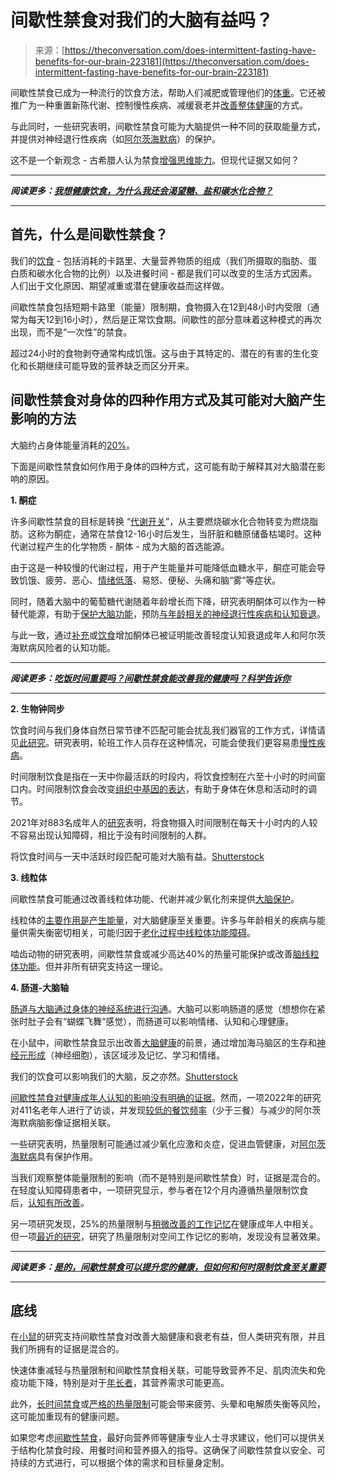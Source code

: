 <!--yml

category: 未分类

date: 2024-05-27 14:59:57

-->

# 间歇性禁食对我们的大脑有益吗？

> 来源：[https://theconversation.com/does-intermittent-fasting-have-benefits-for-our-brain-223181](https://theconversation.com/does-intermittent-fasting-have-benefits-for-our-brain-223181)

间歇性禁食已成为一种流行的饮食方法，帮助人们减肥或管理他们的[体重](https://www.ncbi.nlm.nih.gov/pmc/articles/PMC8683964/)。它还被推广为一种重置新陈代谢、控制慢性疾病、减缓衰老并[改善整体健康](https://pubmed.ncbi.nlm.nih.gov/27810402/)的方式。

与此同时，一些研究表明，间歇性禁食可能为大脑提供一种不同的获取能量方式，并提供对神经退行性疾病（如[阿尔茨海默病](https://link.springer.com/article/10.1007/s11011-023-01288-2)）的保护。

这不是一个新观念 - 古希腊人认为禁食[增强思维能力](https://www.ncbi.nlm.nih.gov/pmc/articles/PMC8839325/)。但现代证据又如何？

* * *

***阅读更多：[我想健康饮食，为什么我还会渴望糖、盐和碳水化合物？](https://theconversation.com/i-want-to-eat-healthily-so-why-do-i-crave-sugar-salt-and-carbs-212114)***

* * *

## 首先，什么是间歇性禁食？

我们的[饮食](https://pubmed.ncbi.nlm.nih.gov/35487190/) - 包括消耗的卡路里、大量营养物质的组成（我们所摄取的脂肪、蛋白质和碳水化合物的比例）以及进餐时间 - 都是我们可以改变的生活方式因素。人们出于文化原因、期望减重或潜在健康收益而这样做。

间歇性禁食包括短期卡路里（能量）限制期，食物摄入在12到48小时内受限（通常为每天12到16小时），然后是正常饮食期。间歇性的部分意味着这种模式的再次出现，而不是“一次性”的禁食。

超过24小时的食物剥夺通常构成饥饿。这与由于其特定的、潜在的有害的生化变化和长期继续可能导致的营养缺乏而区分开来。

## 间歇性禁食对身体的四种作用方式及其可能对大脑产生影响的方法

大脑约占身体能量消耗的[20%](https://theconversation.com/how-much-energy-do-we-expend-thinking-and-using-our-brain-197990)。

下面是间歇性禁食如何作用于身体的四种方式，这可能有助于解释其对大脑潜在影响的原因。

**1\. 酮症**

许多间歇性禁食的目标是转换 “[代谢开关](https://www.ncbi.nlm.nih.gov/pmc/articles/PMC5913738/)”，从主要燃烧碳水化合物转变为燃烧脂肪。这称为酮症，通常在禁食12-16小时后发生，当肝脏和糖原储备枯竭时。这种代谢过程产生的化学物质 - 酮体 - 成为大脑的首选能源。

由于这是一种较慢的代谢过程，用于产生能量并可能降低血糖水平，酮症可能会导致饥饿、疲劳、恶心、[情绪低落](https://www.ncbi.nlm.nih.gov/pmc/articles/PMC8754590/)、易怒、便秘、头痛和脑“雾”等症状。

同时，随着大脑中的葡萄糖代谢随着年龄增长而下降，研究表明酮体可以作为一种替代能源，有助于[保护大脑功能](https://www.science.org/doi/10.1126/science.aau2095)，预防[与年龄相关的神经退行性疾病和认知衰退](https://pubmed.ncbi.nlm.nih.gov/32709961/)。

与此一致，通过[补充](https://pubmed.ncbi.nlm.nih.gov/31027873/)或[饮食](https://pubmed.ncbi.nlm.nih.gov/31757576/)增加酮体已被证明能改善轻度认知衰退成年人和阿尔茨海默病风险者的认知功能。

* * *

***阅读更多：[吃饭时间重要吗？间歇性禁食能改善我的健康吗？科学告诉你](https://theconversation.com/does-it-matter-what-time-of-day-i-eat-and-can-intermittent-fasting-improve-my-health-heres-what-the-science-says-203762)***

* * *

**2\. 生物钟同步**

饮食时间与我们身体自然日常节律不匹配可能会扰乱我们器官的工作方式，详情请见[此研究](https://pubmed.ncbi.nlm.nih.gov/32480126/)。研究表明，轮班工作人员存在这种情况，可能会使我们更容易患[慢性疾病](https://pubmed.ncbi.nlm.nih.gov/22010477/)。

时间限制饮食是指在一天中你最活跃的时段内，将饮食控制在六至十小时的时间窗口内。时间限制饮食会改变[组织中基因的表达](https://pubmed.ncbi.nlm.nih.gov/36599299/)，有助于身体在休息和活动时的调节。

2021年对883名成年人的[研究](https://www.ncbi.nlm.nih.gov/pmc/articles/PMC7827225/)表明，将食物摄入时间限制在每天十小时内的人较不容易出现认知障碍，相比于没有时间限制的人群。

将饮食时间与一天中活跃时段匹配可能对大脑有益。[Shutterstock](https://www.shutterstock.com/image-photo/move-that-wins-senior-men-plying-1703587585)

**3\. 线粒体**

间歇性禁食可能通过改善线粒体功能、代谢并减少氧化剂来提供[大脑保护](https://pubmed.ncbi.nlm.nih.gov/35218914/)。

线粒体的[主要作用是产生能量](https://www.genome.gov/genetics-glossary/Mitochondria)，对大脑健康至关重要。许多与年龄相关的疾病与能量供需失衡密切相关，可能归因于[老化过程中线粒体功能障碍](https://www.nature.com/articles/s41574-021-00626-7)。

啮齿动物的研究表明，间歇性禁食或减少高达40%的热量可能保护或改善[脑线粒体功能](http://www.ncbi.nlm.nih.gov/pubmed/21861096)。但并非所有研究支持这一理论。

**4\. 肠道-大脑轴**

[肠道与大脑通过身体的神经系统进行沟通](https://www.ncbi.nlm.nih.gov/pmc/articles/PMC6469458/)。大脑可以影响肠道的感觉（想想你在紧张时肚子会有“蝴蝶飞舞”感觉），而肠道可以影响情绪、认知和心理健康。

在小鼠中，间歇性禁食显示出改善[大脑健康](https://www.ncbi.nlm.nih.gov/pmc/articles/PMC5913738/)的前景，通过增加海马脑区的生存和[神经元形成](https://pubmed.ncbi.nlm.nih.gov/12354284/)（神经细胞），该区域涉及记忆、学习和情绪。

我们的饮食可以影响我们的大脑，反之亦然。[Shutterstock](https://www.shutterstock.com/image-photo/brain-disease-diagnosis-medical-doctor-diagnosing-1525567082)

[间歇性禁食对健康成年人认知的影响没有明确的证据](https://www.ncbi.nlm.nih.gov/pmc/articles/PMC8470960/)。然而，一项2022年的研究对411名老年人进行了访谈，并发现[较低的餐饮频率](https://www.ncbi.nlm.nih.gov/pmc/articles/PMC9646955/)（少于三餐）与减少的阿尔茨海默病脑影像证据相关联。

一些研究表明，热量限制可能通过减少氧化应激和炎症，促进血管健康，对[阿尔茨海默病](https://academic.oup.com/nutritionreviews/article/81/9/1225/7116310)具有保护作用。

当我们观察整体能量限制的影响（而不是特别是间歇性禁食）时，证据是混合的。在轻度认知障碍患者中，一项研究显示，参与者在12个月内遵循热量限制饮食后，[认知有所改善](https://pubmed.ncbi.nlm.nih.gov/26713821/)。

另一项研究发现，25%的热量限制与[稍微改善的工作记忆](https://pubmed.ncbi.nlm.nih.gov/30968820)在健康成年人中相关。但一项[最近的研究](https://www.sciencedirect.com/science/article/pii/S0022316623025221?via%3Dihub)，研究了热量限制对空间工作记忆的影响，发现没有显著效果。

* * *

***阅读更多：[是的，间歇性禁食可以提升您的健康，但如何和何时限制饮食至关重要](https://theconversation.com/yes-intermittent-fasting-can-boost-your-health-but-how-and-when-to-restrict-food-consumption-is-crucial-197170)***

* * *

## 底线

在[小鼠](https://www.ncbi.nlm.nih.gov/pmc/articles/PMC9740746/)的研究支持间歇性禁食对改善大脑健康和衰老有益，但人类研究有限，并且我们所拥有的证据是混合的。

快速体重减轻与热量限制和间歇性禁食相关联，可能导致营养不足、肌肉流失和免疫功能下降，特别是对于[年长者](https://www.ncbi.nlm.nih.gov/pmc/articles/PMC8749464/)，其营养需求可能更高。

此外，[长时间禁食](https://www.ncbi.nlm.nih.gov/pmc/articles/PMC6314618/)或[严格的热量限制](https://www.ncbi.nlm.nih.gov/pmc/articles/PMC9042193/)可能会带来疲劳、头晕和电解质失衡等风险，这可能加重现有的健康问题。

如果您考虑[间歇性禁食](https://www.nejm.org/doi/10.1056/NEJMra1905136?url_ver=Z39.88-2003&rfr_id=ori:rid:crossref.org&rfr_dat=cr_pub%20%200pubmed)，最好向营养师等健康专业人士寻求建议，他们可以提供关于结构化禁食时段、用餐时间和营养摄入的指导。这确保了间歇性禁食以安全、可持续的方式进行，可以根据个体的需求和目标量身定制。
